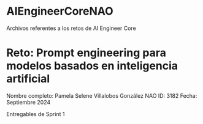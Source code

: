 # AIEngineerCoreNAO
Archivos referentes a los retos de AI Engineer Core

# Reto: Prompt engineering para modelos basados en inteligencia artificial

Nombre completo: Pamela Selene Villalobos González
NAO ID: 3182
Fecha: Septiembre 2024

Entregables de Sprint 1 

